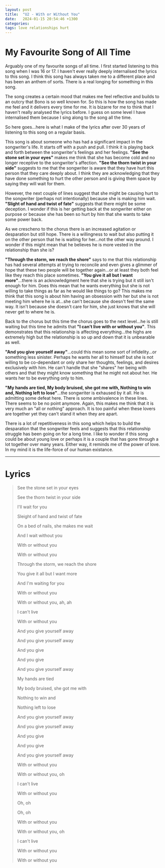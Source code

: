 ```yaml
---
layout: post
title:  "U2 - With or Without You"
date:   2024-01-15 20:54:46 +1300
categories: 
tags: love relationships hurt
---
```

# My Favourite Song of All Time

Arguably one of my favourite songs of all time.  I first started listening to this song when I was 16 or 17. I haven't ever really deeply internalised the lyrics to this song. I think this song has always taken me to a different place and has been an anthem of sorts. There is a real longing for something in this song.
<!--more-->
The song creates a certain mood that makes me feel reflective and builds to an outcry that Bono is so well known for. So this is how the song has made me feel and it delivers every time for me. It is bizarre for me to think that I haven't really analysed the lyrics before. I guess on some level I have internalised them because I sing along to the song all the time.

So here goes...here is what I make of the lyrics after over 30 years of listening to this song on a regular basis.

This song is about someone who has had a significant impact in the songwriter's life. It starts off with a push and pull. I think it is playing back and forth between the songwriter's feelings and her feelings. **"See the stone set in your eyes"** makes me think that she has become cold and no longer receptive to the songwriter's affection. **"See the thorn twist in your side"** suggests to me that the songwriter is aware that they have hurt this person that they care deeply about.  I think they are acknowledging that they have done something to hurt the other person and is giving them space by saying they will wait for them.

However, the next couple of lines suggest that she might be causing hurt to the songwriter (perhaps not intentionally) because she is making him wait. **"Slight of hand and twist of fate"** suggests that there might be some deception. I wonder if this is her getting back at the songwriter either on purpose or because she has been so hurt by him that she wants to take some power back.

As we crescheno to the chorus there is an increased agitation or desparation but still hope. There is a willingness to wait but also putting it on the other person that he is waiting for her...not the other way around. I wonder if this might mean that he believes he is more vested in the relationship than she is?

**"Through the storm, we reach the shore"** says to me that this relationship has had several attempts at trying to reconcile and even gives a glimmer of hope that these two people will be together again...or at least they both feel like they reach this place sometimes. **"You give it all but I want more"**...there is an acknowledgment here that she is trying but it still isn't enough for him. Does this mean that he wants everything but she is not willing to take things as far as he would like things to go? This makes me think that this song is about him having an obsession with her but she is not meeting him where he is at...she can't because she doesn't feel the same way. It isn't because she doesn't care for him, she just knows that she will never get to where he is.

Back to the chorus but this time the chorus goes to the next level...he is still waiting but this time he admits that **"I can't live with or without you"**. This demonstrates that this relationship is affecting everything...the highs are extremely high but the relationship is so up and down that it is unbearable as well.

**"And you give yourself away"**...could this mean some sort of infidelity...or something less sinister. Perhaps he wants her all to himself but she is not willing to be co-dependant or only share her thoughts, feelings, and desires exclusively with him. He can't handle that she "shares" her being with others and that they might know something that he might not about her. He wants her to be everything only to him.

**"My hands are tied, My body bruised, she got me with, Nothing to win and, Nothing left to lose"**...the songwriter is exhaused by it all. He is admitting some defeat here. There is some ambivalence in these lines. There seems to be no point anymore. Again, this makes me think that it is very much an "all or nothing" approach.  It is too painful when these lovers are together yet they can't stand it when they are apart.

There is a lot of repetitiveness in this song which helps to build the desparation that the songwriter feels and suggests that this relationship struggle has been going on for a long time. I like to wonder if this song could be about young love or perhaps it is a couple that has gone through a lot together over many years. Either way, it reminds me of the power of love. In my mind it is the life-force of our human existance.

***

# Lyrics

> See the stone set in your eyes
>
> See the thorn twist in your side
>
> I'll wait for you
>
> Sleight of hand and twist of fate
>
> On a bed of nails, she makes me wait
>
> And I wait without you
>
> With or without you
>
> With or without you
>
> Through the storm, we reach the shore
>
> You give it all but I want more
>
> And I'm waiting for you
>
> With or without you
>
> With or without you, ah, ah
>
> I can't live
>
> With or without you
>
> And you give yourself away
>
> And you give yourself away
>
> And you give
>
> And you give
>
> And you give yourself away
>
> My hands are tied
>
> My body bruised, she got me with
>
> Nothing to win and
>
> Nothing left to lose
>
> And you give yourself away
>
> And you give yourself away
>
> And you give
>
> And you give
>
> And you give yourself away
>
> With or without you
>
> With or without you, oh
>
> I can't live
>
> With or without you
>
> Oh, oh
>
> Oh, oh
>
> With or without you
>
> With or without you, oh
>
> I can't live
>
> With or without you
>
> With or without you


[jekyll-docs]: https://jekyllrb.com/docs/home
[jekyll-gh]:   https://github.com/jekyll/jekyll
[jekyll-talk]: https://talk.jekyllrb.com/
